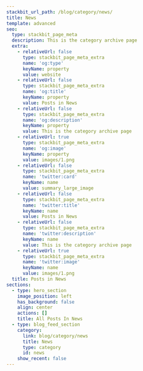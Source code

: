 ```yaml
---
stackbit_url_path: /blog/category/news/
title: News
template: advanced
seo:
  type: stackbit_page_meta
  description: This is the category archive page
  extra:
    - relativeUrl: false
      type: stackbit_page_meta_extra
      name: 'og:type'
      keyName: property
      value: website
    - relativeUrl: false
      type: stackbit_page_meta_extra
      name: 'og:title'
      keyName: property
      value: Posts in News
    - relativeUrl: false
      type: stackbit_page_meta_extra
      name: 'og:description'
      keyName: property
      value: This is the category archive page
    - relativeUrl: true
      type: stackbit_page_meta_extra
      name: 'og:image'
      keyName: property
      value: images/1.png
    - relativeUrl: false
      type: stackbit_page_meta_extra
      name: 'twitter:card'
      keyName: name
      value: summary_large_image
    - relativeUrl: false
      type: stackbit_page_meta_extra
      name: 'twitter:title'
      keyName: name
      value: Posts in News
    - relativeUrl: false
      type: stackbit_page_meta_extra
      name: 'twitter:description'
      keyName: name
      value: This is the category archive page
    - relativeUrl: true
      type: stackbit_page_meta_extra
      name: 'twitter:image'
      keyName: name
      value: images/1.png
  title: Posts in News
sections:
  - type: hero_section
    image_position: left
    has_background: false
    align: center
    actions: []
    title: All Posts In News
  - type: blog_feed_section
    category:
      link: blog/category/news
      title: News
      type: category
      id: news
    show_recent: false
---
```

